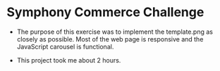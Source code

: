 # Symphony Commerce Challenge

- The purpose of this exercise was to implement the template.png as closely as possible. Most of the web page is responsive and the JavaScript carousel is functional. 

- This project took me about 2 hours. 
